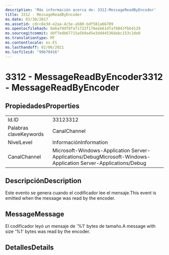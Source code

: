 ```yaml
---
description: 'Más información acerca de: 3312-MessageReadByEncoder'
title: 3312 - MessageReadByEncoder
ms.date: 03/30/2017
ms.assetid: cdcc8e3d-e2aa-4c5e-a580-bdf581a66709
ms.openlocfilehash: 0a6a7ddf0faf1723f176eeb61dfaf8043fbb4129
ms.sourcegitcommit: ddf7edb67715a5b9a45e3dd44536dabc153c1de0
ms.translationtype: MT
ms.contentlocale: es-ES
ms.lasthandoff: 02/06/2021
ms.locfileid: "99670416"
---
```

# <a name="3312---messagereadbyencoder"></a><span data-ttu-id="5adc3-103">3312 - MessageReadByEncoder</span><span class="sxs-lookup"><span data-stu-id="5adc3-103">3312 - MessageReadByEncoder</span></span>

## <a name="properties"></a><span data-ttu-id="5adc3-104">Propiedades</span><span class="sxs-lookup"><span data-stu-id="5adc3-104">Properties</span></span>  
  
|||  
|-|-|  
|<span data-ttu-id="5adc3-105">Id.</span><span class="sxs-lookup"><span data-stu-id="5adc3-105">ID</span></span>|<span data-ttu-id="5adc3-106">3312</span><span class="sxs-lookup"><span data-stu-id="5adc3-106">3312</span></span>|  
|<span data-ttu-id="5adc3-107">Palabras clave</span><span class="sxs-lookup"><span data-stu-id="5adc3-107">Keywords</span></span>|<span data-ttu-id="5adc3-108">Canal</span><span class="sxs-lookup"><span data-stu-id="5adc3-108">Channel</span></span>|  
|<span data-ttu-id="5adc3-109">Nivel</span><span class="sxs-lookup"><span data-stu-id="5adc3-109">Level</span></span>|<span data-ttu-id="5adc3-110">Información</span><span class="sxs-lookup"><span data-stu-id="5adc3-110">Information</span></span>|  
|<span data-ttu-id="5adc3-111">Canal</span><span class="sxs-lookup"><span data-stu-id="5adc3-111">Channel</span></span>|<span data-ttu-id="5adc3-112">Microsoft-Windows-Application Server-Applications/Debug</span><span class="sxs-lookup"><span data-stu-id="5adc3-112">Microsoft-Windows-Application Server-Applications/Debug</span></span>|  
  
## <a name="description"></a><span data-ttu-id="5adc3-113">Descripción</span><span class="sxs-lookup"><span data-stu-id="5adc3-113">Description</span></span>  

 <span data-ttu-id="5adc3-114">Este evento se genera cuando el codificador lee el mensaje.</span><span class="sxs-lookup"><span data-stu-id="5adc3-114">This event is emitted when the message was read by the encoder.</span></span>  
  
## <a name="message"></a><span data-ttu-id="5adc3-115">Message</span><span class="sxs-lookup"><span data-stu-id="5adc3-115">Message</span></span>  

 <span data-ttu-id="5adc3-116">El codificador leyó un mensaje de '%1' bytes de tamaño.</span><span class="sxs-lookup"><span data-stu-id="5adc3-116">A message with size '%1' bytes was read by the encoder.</span></span>  
  
## <a name="details"></a><span data-ttu-id="5adc3-117">Detalles</span><span class="sxs-lookup"><span data-stu-id="5adc3-117">Details</span></span>
